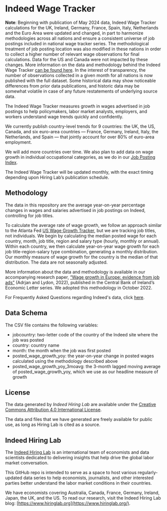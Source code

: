 # Indeed Wage Tracker

**Note**: Beginning with publication of May 2024 data, Indeed Wage Tracker calculations for the UK, Ireland, Germany, France, Spain, Italy, Netherlands and the Euro Area were updated and changed, in part to harmonize methodologies across all nations and ensure a consistent universe of job postings included in national wage tracker series. The methodological treatment of job posting location was also modified in these nations in order to collect a higher number of relevant wage observations for final calculations. Data for the US and Canada were not impacted by these changes. More information on the data and methodology behind the Indeed Wage Tracker [can be found here](https://www.hiringlab.org/wp-content/uploads/2024/06/Wage_Tracker_Paper.pdf). In the interest of transparency, the number of observations collected in a given month for all nations is now published with the full dataset. Some historical data may show noticeable differences from prior data publications, and historic data may be somewhat volatile in case of any future restatements of underlying source data.

The Indeed Wage Tracker measures growth in wages advertised in job postings to help policymakers, labor market analysts, employers, and workers understand wage trends quickly and confidently.

We currently publish country-level trends for 9 countries: the UK, the US, Canada, and six euro-area countries — France, Germany, Ireland, Italy, the Netherlands, and Spain — that jointly account for over 80% of euro-area employment.

We will add more countries over time. We also plan to add data on wage growth in individual occupational categories, as we do in our [Job Posting Index](https://github.com/hiring-lab/job_postings_tracker).

The Indeed Wage Tracker will be updated monthly, with the exact timing depending upon Hiring Lab’s publication schedule.

## Methodology

The data in this repository are the average year-on-year percentage changes in wages and salaries advertised in job postings on Indeed, controlling for job titles.

To calculate the average rate of wage growth, we follow an approach similar to the Atlanta Fed [US Wage Growth Tracker](https://www.atlantafed.org/chcs/wage-growth-tracker), but we are tracking job titles, not individuals. We begin by calculating the median posted wage for each country, month, job title, region and salary type (hourly, monthly or annual). Within each country, we then calculate year-on-year wage growth for each job title-region-salary type combination, generating a monthly distribution. Our monthly measure of wage growth for the country is the median of that distribution. The data are not seasonally adjusted.

More information about the data and methodology is available in our accompanying research paper, [“Wage growth in Europe: evidence from job ads”](https://www.centralbank.ie/docs/default-source/publications/economic-letters/wage-growth-europe-evidence-job-ads.pdf) (Adrjan and Lydon, 2022), published in the Central Bank of Ireland’s Economic Letter series. We adopted this methodology in October 2022.

For Frequently Asked Questions regarding Indeed's data, click [here](https://www.hiringlab.org/indeed-data-faq/).

## Data Schema

The CSV file contains the following variables:

- jobcountry: two-letter code of the country of the Indeed site where the job was posted
- country: country name
- month: the month when the job was first posted
- posted_wage_growth_yoy: the year-on-year change in posted wages calculated using the methodology described above
- posted_wage_growth_yoy_3moavg: the 3-month lagged moving average of posted_wage_growth_yoy, which we use as our headline measure of growth

## License

The data generated by *Indeed Hiring Lab* are available under the [Creative Commons Attribution 4.0 International License](https://creativecommons.org/licenses/by/4.0/).

The data and files that we have generated are freely available for public use, as long as Hiring Lab is cited as a source.

## Indeed Hiring Lab

The [Indeed Hiring Lab](http://hiringlab.org/) is an international team of economists and data scientists dedicated to delivering insights that help drive the global labor market conversation.

This GitHub repo is intended to serve as a space to host various regularly-updated data series to help economists, journalists, and other interested parties better understand the labor market conditions in their countries.

We have economists covering Australia, Canada, France, Germany, Ireland, Japan, the UK, and the US. To read our research, visit the Indeed Hiring Lab blog: [https://www.hiringlab.org](https://www.hiringlab.org/).
